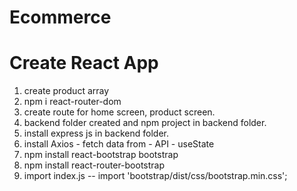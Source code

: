# Ecommerce

# Create React App

1. create product array
2. npm i react-router-dom
3. create route for home screen, product screen.
4. backend folder created and npm project in backend folder.
5. install express js in backend folder.
6. install Axios - fetch data from - API - useState
7. npm install react-bootstrap bootstrap
8. npm install react-router-bootstrap
9. import index.js -- import 'bootstrap/dist/css/bootstrap.min.css';
